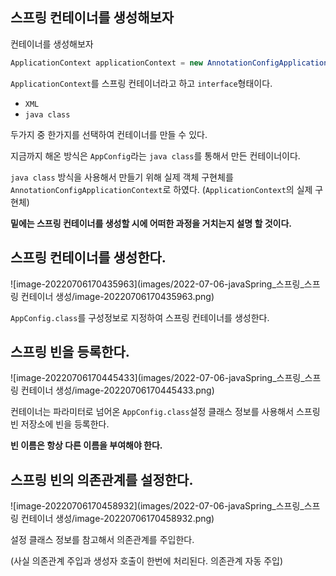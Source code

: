 ## 스프링 컨테이너를 생성해보자

컨테이너를 생성해보자

```java
ApplicationContext applicationContext = new AnnotationConfigApplicationContext(AppConfig.class);
```

`ApplicationContext`를 스프링 컨테이너라고 하고 `interface`형태이다.

- `XML` 
- `java class` 

두가지 중 한가지를 선택하여 컨테이너를 만들 수 있다.

지금까지 해온 방식은 `AppConfig`라는 `java class`를 통해서 만든 컨테이너이다.

`java class` 방식을 사용해서 만들기 위해 실제 객체 구현체를 `AnnotationConfigApplicationContext`로 하였다. (`ApplicationContext`의 실제 구현체)

**밑에는 스프링 컨테이너를 생성할 시에 어떠한 과정을 거치는지 설명 할 것이다.**

## 스프링 컨테이너를 생성한다.

![image-20220706170435963](images/2022-07-06-javaSpring_스프링_스프링 컨테이너 생성/image-20220706170435963.png)

`AppConfig.class`를 구성정보로 지정하여 스프링 컨테이너를 생성한다.

## 스프링 빈을 등록한다.

![image-20220706170445433](images/2022-07-06-javaSpring_스프링_스프링 컨테이너 생성/image-20220706170445433.png)

컨테이너는 파라미터로 넘어온 `AppConfig.class`설정 클래스 정보를 사용해서 스프링 빈 저장소에 빈을 등록한다.

**빈 이름은 항상 다른 이름을 부여해야 한다.**

## 스프링 빈의 의존관계를 설정한다.

![image-20220706170458932](images/2022-07-06-javaSpring_스프링_스프링 컨테이너 생성/image-20220706170458932.png)

설정 클래스 정보를 참고해서 의존관계를 주입한다.

(사실 의존관계 주입과 생성자 호출이 한번에 처리된다. 의존관계 자동 주입)